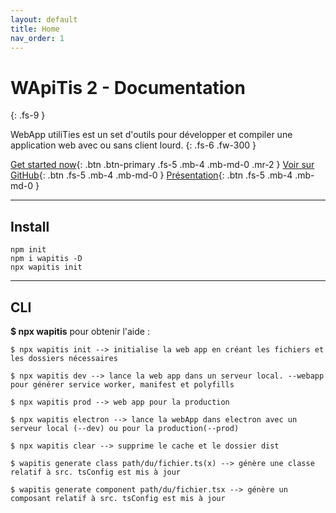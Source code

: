```yaml
---
layout: default
title: Home
nav_order: 1
---
```


# WApiTis 2 - Documentation
{: .fs-9 }

WebApp utiliTies est un set d'outils pour développer et compiler une application web avec ou sans client lourd.
{: .fs-6 .fw-300 }

[Get started now](./docs/pages/getstarted.md){: .btn .btn-primary .fs-5 .mb-4 .mb-md-0 .mr-2 } [Voir sur GitHub](https://github.com/NicolasBoyer/wapitis){: .btn .fs-5 .mb-4 .mb-md-0 } [Présentation](https://github.com/NicolasBoyer/wapitis/blob/master/README.md){: .btn .fs-5 .mb-4 .mb-md-0 }

---

## Install

    npm init
    npm i wapitis -D
    npx wapitis init

---

## CLI

**$ npx wapitis** pour obtenir l'aide :

    $ npx wapitis init --> initialise la web app en créant les fichiers et les dossiers nécessaires

    $ npx wapitis dev --> lance la web app dans un serveur local. --webapp pour générer service worker, manifest et polyfills

    $ npx wapitis prod --> web app pour la production

    $ npx wapitis electron --> lance la webApp dans electron avec un serveur local (--dev) ou pour la production(--prod)

    $ npx wapitis clear --> supprime le cache et le dossier dist

    $ wapitis generate class path/du/fichier.ts(x) --> génère une classe relatif à src. tsConfig est mis à jour

    $ wapitis generate component path/du/fichier.tsx --> génère un composant relatif à src. tsConfig est mis à jour
